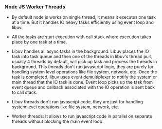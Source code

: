 ### Node JS Worker Threads

- By default node js works on single thread, it means it executes one task at a time. But it handles IO heavy tasks efficiently using event loop and libuv.

- All the tasks are start execution with call stack where execution takes place by one task at a time.

- Libuv handles all async tasks in the background. Libuv places the IO task into task queue and then one of the threads in libuv's thread pull, usually 4 threads by default, will pick up task and process the threads in background. This threads don't run javascript logic, they are purely for handling system level operations like file system, network, etc. Once the task is completed, libuv uses event demultiplexer to notify the system or main thread that the IO task is done. Event loop picks up the task from event queue and callback associated with the IO operation is sent back to call stack.

- Libuv threads don't run javascript code, they are just for handling system level operations like file system, network, etc.

- Worker threads: It allows to run javascript code in parallel on separate threads without blocking the main event loop.
